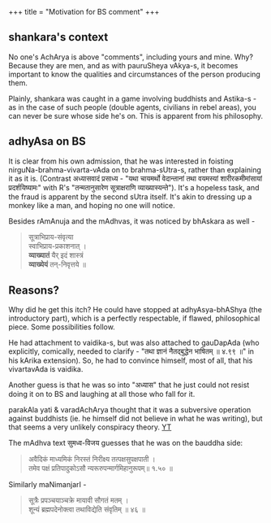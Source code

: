 +++
title = "Motivation for BS comment"
+++

## shankara's context
No one's AchArya is above "comments", including yours and mine. Why? Because they are men, and as with pauruSheya vAkya-s, it becomes important to know the qualities and circumstances of the person producing them.

Plainly, shankara was caught in a game involving buddhists and Astika-s - as in the case of such people (double agents, civilians in rebel areas), you can never be sure whose side he's on. This is apparent from his philosophy.

## adhyAsa on BS
It is clear from his own admission, that he was interested in foisting nirguNa-brahma-vivarta-vAda on to brahma-sUtra-s, rather than explaining it as it is. (Contrast अध्यासवादं प्रसाध्य - "यथा चायमर्थो वेदान्तानां तथा वयमस्यां शारीरकमीमांसायां प्रदर्शयिष्यामः" with R's "तन्मतानुसारेण सूत्राक्षराणि व्याख्यास्यन्ते"). It's a hopeless task, and the fraud is apparent by the second sUtra itself. It's akin to dressing up a monkey like a man, and hoping no one will notice.

Besides rAmAnuja and the mAdhvas, it was noticed by bhAskara as well - 

> सूत्राभिप्राय-संवृत्या  
> स्वाभिप्राय-प्रकाशनात् ।  
> **व्याख्यातं** यैर् इदं शास्त्रं  
> **व्याख्येयं** तन्-निवृत्तये ॥

## Reasons?
Why did he get this itch? He could have stopped at adhyAsya-bhAShya (the introductory part), which is a perfectly respectable, if flawed, philosophical piece. Some possibilities follow.

He had attachment to vaidika-s, but was also attached to gauDapAda (who explicitly, comically, needed to clarify - "तथा ज्ञानं नैतद्बुद्धेन भाषितम्  ॥ ४.९९ ॥" in his kArika extension). So, he had to convince himself, most of all, that his vivartavAda is vaidika.

Another guess is that he was so into "अध्यास" that he just could not resist doing it on to BS and laughing at all those who fall for it.

parakAla yati & varadAchArya thought that it was a subversive operation against buddhists (ie. he himself did not believe in what he was writing), but that seems a very unlikely conspiracy theory. [YT](https://youtu.be/duVRhGpyoNQ?si=Je9zSWgyMEeOlsB2)  


The mAdhva text सुमध्व-विजय guesses that he was on the bauddha side: 

> अवैदिकं माध्यमिकं निरस्तं निरीक्ष्य तत्पक्षसुपक्षपाती ।  
तमेव पक्षं प्रतिपादुकोऽसौ न्यरूरुपन्मार्गमिहानुरूपम्॥ १.५० ॥  

Similarly maNimanjarI - 

> सूत्रैः प्रपञ्चयाञ्चक्रे मायावी सौगतं मतम् ।  
शून्यं ब्रह्मपदेनोक्त्वा तथाविद्येति संवृतिम् ॥ ४६ ॥


